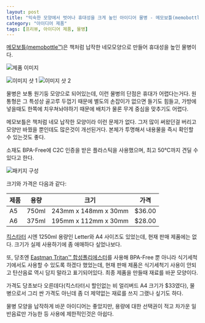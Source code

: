 ```yaml
---
layout: post
title: "익숙한 모양에서 벗어나 휴대성을 크게 높인 아이디어 물병 - 메모보틀(memobottle)"
category: "아이디어 제품"
tags: [프리뷰, 아이디어 제품, 물병]
---
```


[메모보틀(memobottle™)](https://www.memobottle.com/)은 책처럼 납작한 네모모양으로 만들어 휴대성을 높인 물병이다.

![제품 이미지](https://cdn.shopify.com/s/files/1/0895/4522/products/A5_Hero__1.jpg)

![이미지 샷 1](https://cdn.shopify.com/s/files/1/0895/4522/products/A5_3_1024x1024-1_320x320.jpg)
![이미지 샷 2](https://cdn.shopify.com/s/files/1/0895/4522/products/A5_4_320x320.jpg)

물병은 보통 원기둥 모양으로 되어있는데,
이런 물병의 단점은 휴대가 어렵다는거다.
원통형은 그 특성상 골고루 두껍기 때문에 별도의 손잡이가 없으면 들기도 힘들고,
가방에 넣을때도 한쪽에 치우쳐놔야하기 때문에
배치가 물론 무게 중심을 맞추기도 어렵다.

메모보틀은 책처럼 네모 납작한 모양이라 이런 문제가 없다.
그저 많이 써왔던걸 버리고 모양만 바꿨을 뿐인데도 많은것이 개선된거다.
본체가 투명해서 내용물을 즉시 확인할 수 있는것도 좋다.

소재도 BPA-Free에 C2C 인증을 받은 플라스틱을 사용했으며,
최고 50℃까지 견딜 수 있다고 한다.

![패키지 구성](https://cdn.shopify.com/s/files/1/0895/4522/products/A5_3.jpg)

크기와 가격은 다음과 같다:

제품 | 용량  | 크기                 | 가격
-----|-------|----------------------|--------
A5   | 750ml | 243mm x 148mm x 30mm | $36.00
A6   | 375ml | 195mm x 112mm x 30mm | $28.00

[킥스타터](https://www.kickstarter.com/projects/1645027465/memobottle-a4-a5-and-letter-reusable-water-bottles) 시엔 1250ml 용량인 Letter와 A4 사이즈도 있었는데,
현재 판매 제품에는 없다.
크기가 실제 사용하기에 좀 애매하다 싶었나보다.

또, 당초엔 [Eastman Tritan™ 합성폴리에스터](http://www.eastman.com/Markets/Tritan_Safe/Pages/Tritan_Safe_Korean.aspx)를 사용해
BPA-Free 뿐 아니라 식기세척기에서도 사용할 수 있도록 하겠다 했었는데,
현재 판매 제품은 식기세척기 사용이 안되고
탄산음료 역시 담지 말라고 표기되어있다.
최종 제품을 만들때 재료를 바꾼 모양이다.

가격도 당초보다 오른데다(킥스타터시 할인없는 비 얼리버드 A4 크기가 $33였다),
물병으로서 그리 싼 가격도 아닌데
좀 더 제약없는 재료를 쓰지 그랬나 싶기도 하다.

물병 모양을 납작하게 바꾼 아이디어는 좋았지만,
용량에 대한 선택권이 적고
차가운 일반음료만 가능한 등 사용에 제한적인것은 아쉽다.

